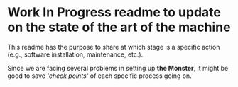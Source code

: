 # **Work In Progress readme to update on the state of the art of the machine**

This readme has the purpose to share at which stage is a specific action (e.g., software installation, maintenance, etc.).

Since we are facing several problems in setting up **the Monster**, it might be good to save _'check points'_ of each specific process going on.
